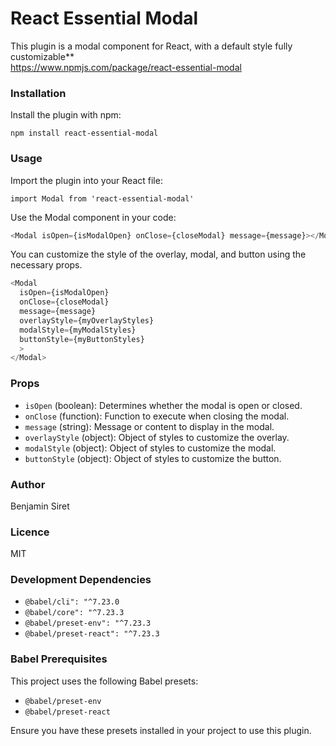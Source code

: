 # React Essential Modal
This plugin is a modal component for React, with a default style fully customizable**  
https://www.npmjs.com/package/react-essential-modal

### Installation
Install the plugin with npm:

```npm install react-essential-modal```

### Usage
Import the plugin into your React file:

```import Modal from 'react-essential-modal'```

Use the Modal component in your code:
```javascript
<Modal isOpen={isModalOpen} onClose={closeModal} message={message}></Modal>
```

You can customize the style of the overlay, modal, and button using the necessary props.

```javascript
<Modal
  isOpen={isModalOpen}
  onClose={closeModal}
  message={message}
  overlayStyle={myOverlayStyles}
  modalStyle={myModalStyles}
  buttonStyle={myButtonStyles}
  >
</Modal>
```
### Props
- `isOpen` (boolean): Determines whether the modal is open or closed.
- `onClose` (function): Function to execute when closing the modal.
- `message` (string): Message or content to display in the modal.
- `overlayStyle`  (object): Object of styles to customize the overlay.
- `modalStyle` (object): Object of styles to customize the modal.
- `buttonStyle` (object): Object of styles to customize the button.

### Author
Benjamin Siret

### Licence
MIT

### Development Dependencies
- `@babel/cli": "^7.23.0`
- `@babel/core": "^7.23.3`
- `@babel/preset-env": "^7.23.3`
- `@babel/preset-react": "^7.23.3`

### Babel Prerequisites
This project uses the following Babel presets:
- `@babel/preset-env`
- `@babel/preset-react`

Ensure you have these presets installed in your project to use this plugin.
